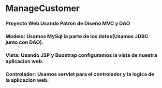 # ManageCustomer
### Proyecto Web Usando Patron de Diseño MVC y DAO
### Modelo: Usamos MySql la parte de los datos(Usamos JDBC junto con DAO).
### Vista: Usando JSP y Boostrap configuramos la vista de nuestra aplicacion web.
### Controlador: Usamos servlet para el controlador y la logica de la aplicacion web.
